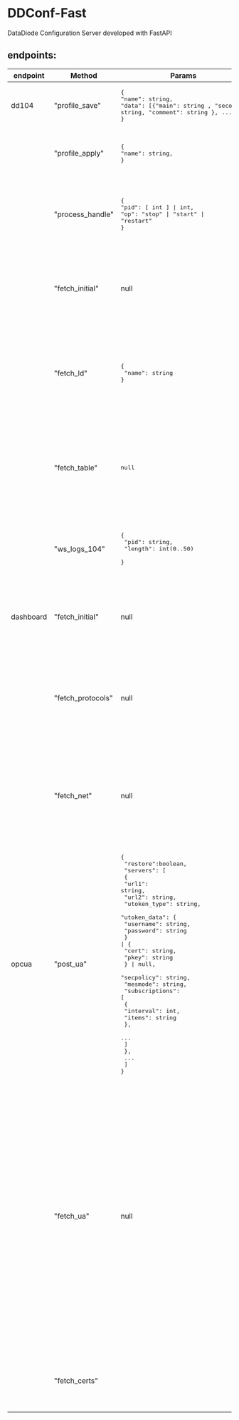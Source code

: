 # DDConf-Fast

DataDiode Configuration Server developed with FastAPI

## endpoints: 

|endpoint|Method|Params|Response|Comment|
|---|---|---|---|---|
|dd104|"profile_save"|<pre>{<br/>"name": string, <br/>"data": \[\{"main": string , "second": string, "comment": string \}, ...\]<br/>}</pre>|<pre>{<br/>"result": null, <br/>"error": \[ string, ...\] \| null<br/>}</pre>| basic functionality: tested |
| |"profile_apply"|<pre>{<br/>"name": string, <br/>}</pre>|<pre>{<br/>"result": "success" \| null,<br/>"error": \[ string, ...\] \| null<br/>}</pre>| basic functionality: tested |
| |"process_handle"|<pre>{<br/>"pid": \[ int \] \|  int, <br/>"op": "stop" \| "start" \| "restart" <br/>}</pre>|<pre>{<br/>  "result": \[{"pid":  int , "status": -1\|0\|1\|2 }, ...\] \| {<br/>    "pid": int, "status": -1\|0\|1\|2<br/>  } \| null, <br/>  "error": \[ string, ...\] \| null<br/>}</pre>| the type of response\["result"\] depends on the type of params\["pid"\] ; basic functionality: tested |
| |"fetch_initial"| null |<pre>{<br/>  "result": {<br/>    "active": string \| null, <br/>    "loadout_names": \[ string \]<br/>  } \| null,<br/>  "error": string \| null<br/>}</pre>| basic functionality: tested |
| |"fetch_ld"|<pre>{<br/>  "name": string<br/>}</pre>|<pre>{<br/>  "result": [<br/>    {<br/>      "main": string, <br/>      "second": string,<br/>      "comment": string,<br/>    }, ...\]<br/> \| null, <br/>  "error": null \| string<br/>}</pre>| basic functionality: tested |
| |"fetch_table"|<pre>null</pre>|<pre>{<br/>  "result": [<br/>    {<br/>      "main": string, <br/>      "second": string,<br/>      "comment": string,<br/>      "status": int <br/>    }, ...\] \| null, <br/>  "error": null \| string<br/>}</pre>|  |
| |"ws_logs_104"|<pre>{<br/>  "pid": string,<br/>  "length": int(0..50) <br/>}</pre>|<pre>{<br/>  "result": {<br/>    "pid": string,<br/>    "data": string<br/>  } \| null,<br/>  "error": null \| string<br/>}</pre>| length:0 will return the whole info |
|dashboard|"fetch_initial"|null| <pre>{<br/>  "result": {<br/>    "serial": string,<br/>    "license": string<br/>  } \| null,<br/>  "error": null \| string<br/>}</pre> | |
| |"fetch_protocols"| null | <pre>{<br/>  "result": \[<br/>    {<br/>      "name": string,<br/>      "link": string \| null<br/>    },<br/>    ...<br/>  \] \| null,<br/>  "error": null \| string<br/>}</pre> | |
| |"fetch_net"| null | <pre>{<br/>  "result": \[<br/>    {<br/>      "ip": null \| string, <br/>      "mac": string, <br/>      "status": "up"\|"down"\|"unknown"<br/>    },<br/>    ...<br/>  \] \| null,<br/>  "error": null \| \[ string \]<br/>}</pre> | |
|opcua|"post_ua"|<pre>{<br/>  "restore":boolean,<br/>  "servers": \[<br/>    {<br/>      "url1": string,<br/>      "url2": string,<br/>      "utoken_type": string,<br/>      "utoken_data": {<br/>        "username": string,<br/>        "password": string<br/>      } \| {<br/>        "cert": string,<br/>        "pkey": string<br/>      } \| null,<br/>      "secpolicy": string,<br/>      "mesmode": string,<br/>      "subscriptions": \[<br/>        {<br/>          "interval": int,<br/>          "items": string<br/>        },<br/>        ...<br/>      \]<br/>    },<br/>    ...<br/>  \]<br/>}</pre>|<pre>{<br/>  "result": string \| None,<br/>  "error": None \| string<br/>}</pre>|  |
| |"fetch_ua"| null |<pre>{<br/>  "result": {<br/>    "restore":boolean,<br/>    "servers": \[<br/>      {<br/>        "url1": string,<br/>        "url2": string,<br/>        "utoken_type": string,<br/>        "utoken_data": {<br/>          "username": string,<br/>          "password": string<br/>        } \| {<br/>          "cert": string,<br/>          "pkey": string<br/>        } \| null,<br/>        "secpolicy": string,<br/>        "mesmode": string,<br/>        "subscriptions": \[<br/>          {<br/>            "interval": int,<br/>            "items": string<br/>          },<br/>          ...<br/>        \]<br/>      },<br/>      ...<br/>    \],<br/>    "servers_len": int<br/>  } \| null,<br/>  "error": null \| string<br/>} </pre>|   |
| |"fetch_certs"| <!--<pre>{<br/>  "server_id": int <br/>}</pre> -->|<pre>{<br/> "result": {<br/>    "certs":\[ string \] <br/>  } \| null,<br/>  "error": null \| string <br/>}</pre>| currently not implemented |
